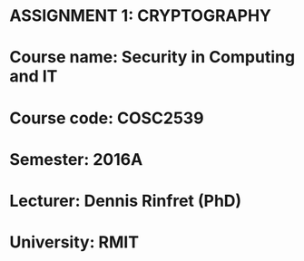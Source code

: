 # ASSIGNMENT 1: CRYPTOGRAPHY
# Course name: Security in Computing and IT
# Course code: COSC2539
# Semester: 2016A
# Lecturer: Dennis Rinfret (PhD)
# University: RMIT 
